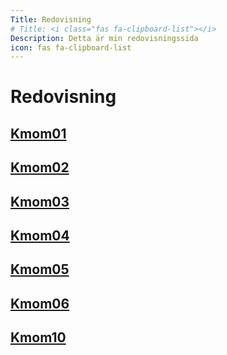 ```yaml
---
Title: Redovisning
# Title: <i class="fas fa-clipboard-list"></i>
Description: Detta är min redovisningssida
icon: fas fa-clipboard-list
---
```


Redovisning <i class="fas fa-clipboard-list"></i>
==========================

## [Kmom01](report/kmom01)
## [Kmom02](report/kmom02)
## [Kmom03](report/kmom03)
## [Kmom04](report/kmom04)
## [Kmom05](report/kmom05)
## [Kmom06](report/kmom06)
## [Kmom10](report/kmom10)
